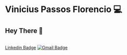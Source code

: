 # Vinicius Passos Florencio  :computer:

## Hey There 👋

 <br/>[Linkedin Badge](https://img.shields.io/badge/-ViniciusFlorencio-blue?style=flat-square&logo=Linkedin&logoColor=white&link=https://www.linkedin.com/in/vin%C3%ADcius-passos-florencio-499b67115/) 
[![Gmail Badge](https://img.shields.io/badge/-florenciovinicius4403@gmail.com-c14438?style=flat-square&logo=Gmail&logoColor=white&link=florenciovinicius4403@gmail.com)](mailto:florenciovinicius4403@gmail.com)
